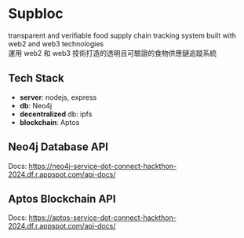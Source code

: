 # Supbloc
transparent and verifiable food supply chain tracking system built with web2 and web3 technologies  
運用 web2 和 web3 技術打造的透明且可驗證的食物供應鏈追蹤系統

## Tech Stack
- **server**: nodejs, express
- **db**: Neo4j
- **decentralized** db: ipfs
- **blockchain**: Aptos

## Neo4j Database API
Docs: https://neo4j-service-dot-connect-hackthon-2024.df.r.appspot.com/api-docs/

## Aptos Blockchain API
Docs: https://aptos-service-dot-connect-hackthon-2024.df.r.appspot.com/api-docs/
